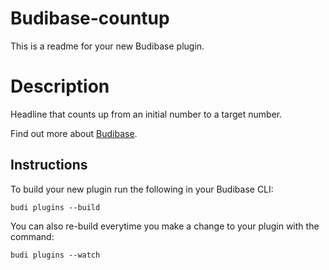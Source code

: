 # Budibase-countup
This is a readme for your new Budibase plugin.

# Description
Headline that counts up from an initial number to a target number.

Find out more about [Budibase](https://github.com/Budibase/budibase).

## Instructions

To build your new  plugin run the following in your Budibase CLI:
```
budi plugins --build
```

You can also re-build everytime you make a change to your plugin with the command:
```
budi plugins --watch
```

